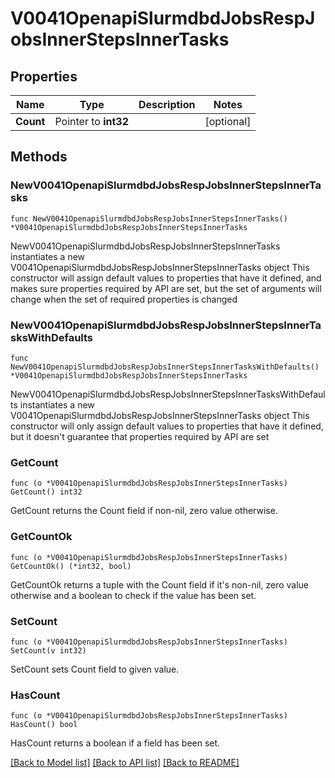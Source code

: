 # V0041OpenapiSlurmdbdJobsRespJobsInnerStepsInnerTasks

## Properties

Name | Type | Description | Notes
------------ | ------------- | ------------- | -------------
**Count** | Pointer to **int32** |  | [optional] 

## Methods

### NewV0041OpenapiSlurmdbdJobsRespJobsInnerStepsInnerTasks

`func NewV0041OpenapiSlurmdbdJobsRespJobsInnerStepsInnerTasks() *V0041OpenapiSlurmdbdJobsRespJobsInnerStepsInnerTasks`

NewV0041OpenapiSlurmdbdJobsRespJobsInnerStepsInnerTasks instantiates a new V0041OpenapiSlurmdbdJobsRespJobsInnerStepsInnerTasks object
This constructor will assign default values to properties that have it defined,
and makes sure properties required by API are set, but the set of arguments
will change when the set of required properties is changed

### NewV0041OpenapiSlurmdbdJobsRespJobsInnerStepsInnerTasksWithDefaults

`func NewV0041OpenapiSlurmdbdJobsRespJobsInnerStepsInnerTasksWithDefaults() *V0041OpenapiSlurmdbdJobsRespJobsInnerStepsInnerTasks`

NewV0041OpenapiSlurmdbdJobsRespJobsInnerStepsInnerTasksWithDefaults instantiates a new V0041OpenapiSlurmdbdJobsRespJobsInnerStepsInnerTasks object
This constructor will only assign default values to properties that have it defined,
but it doesn't guarantee that properties required by API are set

### GetCount

`func (o *V0041OpenapiSlurmdbdJobsRespJobsInnerStepsInnerTasks) GetCount() int32`

GetCount returns the Count field if non-nil, zero value otherwise.

### GetCountOk

`func (o *V0041OpenapiSlurmdbdJobsRespJobsInnerStepsInnerTasks) GetCountOk() (*int32, bool)`

GetCountOk returns a tuple with the Count field if it's non-nil, zero value otherwise
and a boolean to check if the value has been set.

### SetCount

`func (o *V0041OpenapiSlurmdbdJobsRespJobsInnerStepsInnerTasks) SetCount(v int32)`

SetCount sets Count field to given value.

### HasCount

`func (o *V0041OpenapiSlurmdbdJobsRespJobsInnerStepsInnerTasks) HasCount() bool`

HasCount returns a boolean if a field has been set.


[[Back to Model list]](../README.md#documentation-for-models) [[Back to API list]](../README.md#documentation-for-api-endpoints) [[Back to README]](../README.md)


